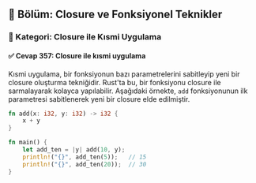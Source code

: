## 📘 Bölüm: Closure ve Fonksiyonel Teknikler  
### 🔹 Kategori: Closure ile Kısmi Uygulama  
#### ✅ Cevap 357: Closure ile kısmi uygulama

Kısmi uygulama, bir fonksiyonun bazı parametrelerini sabitleyip yeni bir closure oluşturma tekniğidir. Rust'ta bu, bir fonksiyonu closure ile sarmalayarak kolayca yapılabilir. Aşağıdaki örnekte, `add` fonksiyonunun ilk parametresi sabitlenerek yeni bir closure elde edilmiştir.

```rust
fn add(x: i32, y: i32) -> i32 {
    x + y
}

fn main() {
    let add_ten = |y| add(10, y);
    println!("{}", add_ten(5));   // 15
    println!("{}", add_ten(20));  // 30
}
```
